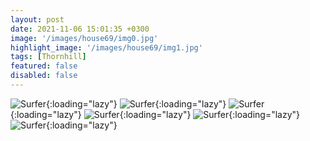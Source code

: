 ```yaml
---
layout: post
date: 2021-11-06 15:01:35 +0300
image: '/images/house69/img0.jpg'
highlight_image: '/images/house69/img1.jpg'
tags: [Thornhill]
featured: false
disabled: false
---
```


![Surfer]({{site.baseurl}}/images/house69/img3.jpg){:loading="lazy"}
![Surfer]({{site.baseurl}}/images/house69/img4.jpg){:loading="lazy"}
![Surfer]({{site.baseurl}}/images/house69/img5.jpg){:loading="lazy"}
![Surfer]({{site.baseurl}}/images/house69/img6.jpg){:loading="lazy"}
![Surfer]({{site.baseurl}}/images/house69/img7.jpg){:loading="lazy"}
![Surfer]({{site.baseurl}}/images/house69/img8.jpg){:loading="lazy"} 